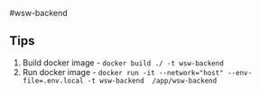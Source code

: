 #wsw-backend

## Tips

1. Build docker image - `docker build ./ -t wsw-backend`
2. Run docker image - `docker run -it --network="host" --env-file=.env.local -t wsw-backend  /app/wsw-backend`
